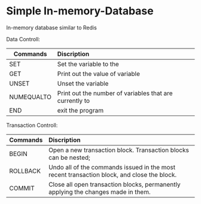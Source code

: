 # Simple In-memory-Database
In-memory database similar to Redis

Data Controll:

| Commands      | Discription      |
| ------------- |:-------------|
| SET <name> <value> | Set the variable <name> to the <value> |
| GET <name>     | Print out the value of variable <name> |
| UNSET <name>  | Unset the variable <name> |
| NUMEQUALTO <value> | Print out the number of variables that are currently to <value> |
| END  | exit the program |


Transaction Controll:

| Commands      | Discription      |
| ------------- |:-------------|
| BEGIN      |  Open a new transaction block. Transaction blocks can be nested; |
| ROLLBACK     |  Undo all of the commands issued in the most recent transaction block, and close the block.   |
| COMMIT  | Close all open transaction blocks, permanently applying the changes made in them.       |
